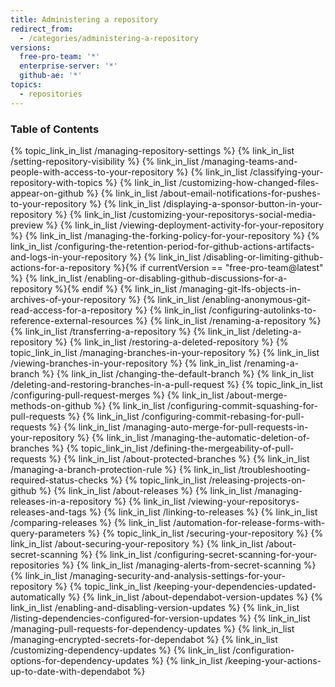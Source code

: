 ```yaml
---
title: Administering a repository
redirect_from:
  - /categories/administering-a-repository
versions:
  free-pro-team: '*'
  enterprise-server: '*'
  github-ae: '*'
topics:
  - repositories
---
```



### Table of Contents

{% topic_link_in_list /managing-repository-settings %}
    {% link_in_list /setting-repository-visibility %}
    {% link_in_list /managing-teams-and-people-with-access-to-your-repository %}
    {% link_in_list /classifying-your-repository-with-topics %}
    {% link_in_list /customizing-how-changed-files-appear-on-github %}
    {% link_in_list /about-email-notifications-for-pushes-to-your-repository %}
    {% link_in_list /displaying-a-sponsor-button-in-your-repository %}
    {% link_in_list /customizing-your-repositorys-social-media-preview %}
    {% link_in_list /viewing-deployment-activity-for-your-repository %}
    {% link_in_list /managing-the-forking-policy-for-your-repository %}
    {% link_in_list /configuring-the-retention-period-for-github-actions-artifacts-and-logs-in-your-repository %}
    {% link_in_list /disabling-or-limiting-github-actions-for-a-repository %}{% if currentVersion == "free-pro-team@latest" %}
    {% link_in_list /enabling-or-disabling-github-discussions-for-a-repository %}{% endif %}
    {% link_in_list /managing-git-lfs-objects-in-archives-of-your-repository %}
    {% link_in_list /enabling-anonymous-git-read-access-for-a-repository %}
    {% link_in_list /configuring-autolinks-to-reference-external-resources %}
    {% link_in_list /renaming-a-repository %}
    {% link_in_list /transferring-a-repository %}
    {% link_in_list /deleting-a-repository %}
    {% link_in_list /restoring-a-deleted-repository %}
{% topic_link_in_list /managing-branches-in-your-repository %}
    {% link_in_list /viewing-branches-in-your-repository %}
    {% link_in_list /renaming-a-branch %}
    {% link_in_list /changing-the-default-branch %}
    {% link_in_list /deleting-and-restoring-branches-in-a-pull-request %}
{% topic_link_in_list /configuring-pull-request-merges %}
    {% link_in_list /about-merge-methods-on-github %}
    {% link_in_list /configuring-commit-squashing-for-pull-requests %}
    {% link_in_list /configuring-commit-rebasing-for-pull-requests %}
    {% link_in_list /managing-auto-merge-for-pull-requests-in-your-repository %}
    {% link_in_list /managing-the-automatic-deletion-of-branches %}
{% topic_link_in_list /defining-the-mergeability-of-pull-requests %}
    {% link_in_list /about-protected-branches %}
    {% link_in_list /managing-a-branch-protection-rule %}
    {% link_in_list /troubleshooting-required-status-checks %}
{% topic_link_in_list /releasing-projects-on-github %}
    {% link_in_list /about-releases %}
    {% link_in_list /managing-releases-in-a-repository %}
    {% link_in_list /viewing-your-repositorys-releases-and-tags %}
    {% link_in_list /linking-to-releases %}
    {% link_in_list /comparing-releases %}
    {% link_in_list /automation-for-release-forms-with-query-parameters %}
{% topic_link_in_list /securing-your-repository %}
    {% link_in_list /about-securing-your-repository %}
    {% link_in_list /about-secret-scanning %}
    {% link_in_list /configuring-secret-scanning-for-your-repositories %}
    {% link_in_list /managing-alerts-from-secret-scanning %}
    {% link_in_list /managing-security-and-analysis-settings-for-your-repository %}
{% topic_link_in_list /keeping-your-dependencies-updated-automatically %}
    {% link_in_list /about-dependabot-version-updates %}
    {% link_in_list /enabling-and-disabling-version-updates %}
    {% link_in_list /listing-dependencies-configured-for-version-updates %}
    {% link_in_list /managing-pull-requests-for-dependency-updates %}
    {% link_in_list /managing-encrypted-secrets-for-dependabot %}
    {% link_in_list /customizing-dependency-updates %}
    {% link_in_list /configuration-options-for-dependency-updates %}
    {% link_in_list /keeping-your-actions-up-to-date-with-dependabot %}
